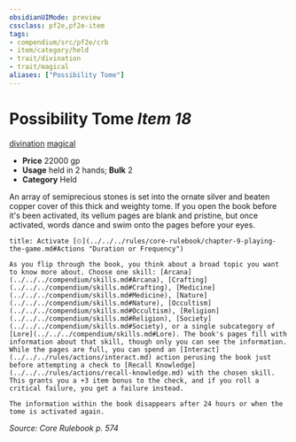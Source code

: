 ```yaml
---
obsidianUIMode: preview
cssclass: pf2e,pf2e-item
tags:
- compendium/src/pf2e/crb
- item/category/held
- trait/divination
- trait/magical
aliases: ["Possibility Tome"]
---
```

# Possibility Tome *Item 18*  
[divination](../../../Rules/traits/divination.md)  [magical](../../../Rules/traits/magical.md)  

- **Price** 22000 gp
- **Usage** held in 2 hands; **Bulk** 2
- **Category** Held

An array of semiprecious stones is set into the ornate silver and beaten copper cover of this thick and weighty tome. If you open the book before it's been activated, its vellum pages are blank and pristine, but once activated, words dance and swim onto the pages before your eyes.

```ad-embed-ability
title: Activate [⏲](../../../rules/core-rulebook/chapter-9-playing-the-game.md#Actions "Duration or Frequency")

As you flip through the book, you think about a broad topic you want to know more about. Choose one skill: [Arcana](../../../compendium/skills.md#Arcana), [Crafting](../../../compendium/skills.md#Crafting), [Medicine](../../../compendium/skills.md#Medicine), [Nature](../../../compendium/skills.md#Nature), [Occultism](../../../compendium/skills.md#Occultism), [Religion](../../../compendium/skills.md#Religion), [Society](../../../compendium/skills.md#Society), or a single subcategory of [Lore](../../../compendium/skills.md#Lore). The book's pages fill with information about that skill, though only you can see the information. While the pages are full, you can spend an [Interact](../../../rules/actions/interact.md) action perusing the book just before attempting a check to [Recall Knowledge](../../../rules/actions/recall-knowledge.md) with the chosen skill. This grants you a +3 item bonus to the check, and if you roll a critical failure, you get a failure instead.

The information within the book disappears after 24 hours or when the tome is activated again.
```

*Source: Core Rulebook p. 574*
